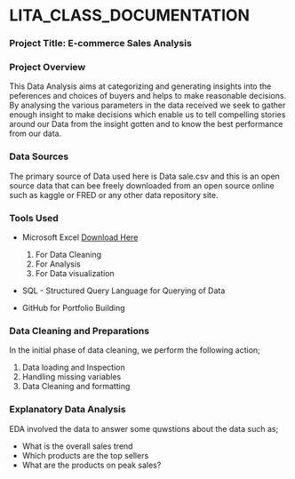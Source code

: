 # LITA_CLASS_DOCUMENTATION

### Project Title: E-commerce Sales Analysis

### Project Overview 
This Data Analysis aims at categorizing and generating insights into the peferences and choices of buyers and helps to make reasonable decisions. By analysing the various parameters in the data received we seek to gather enough insight to make decisions which enable us to tell compelling stories around our Data from the insight gotten and to know the best performance from our data.

### Data Sources
The primary source of Data used here is Data sale.csv and this is an open source data that can bee freely downloaded from an open source online such as kaggle or FRED or any other data repository site.

### Tools Used
- Microsoft Excel  [Download Here](https://www.microsoft.com)
  1. For Data  Cleaning
  2. For Analysis
  3. For Data visualization
    
- SQL - Structured Query Language for Querying of Data
-  GitHub for Portfolio Building

### Data Cleaning and Preparations
In the initial phase of data cleaning, we perform the following action;
1. Data loading and Inspection
2. Handling missing variables
3. Data Cleaning and formatting
   
### Explanatory Data Analysis
EDA involved the data to answer some quwstions about the data such as;
- What is the overall sales trend
- Which products are the top sellers
- What are the products on peak sales?
